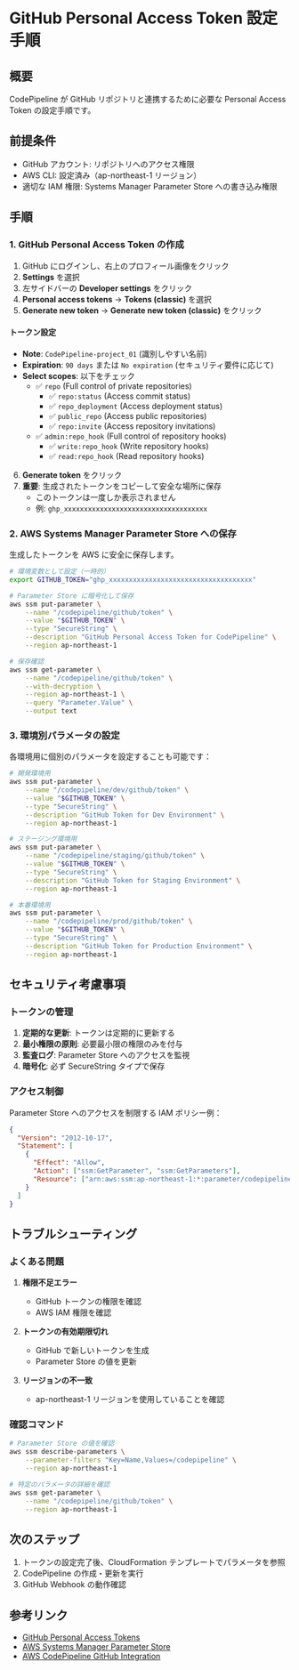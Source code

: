 # GitHub Personal Access Token 設定手順

## 概要

CodePipeline が GitHub リポジトリと連携するために必要な Personal Access Token の設定手順です。

## 前提条件

- GitHub アカウント: リポジトリへのアクセス権限
- AWS CLI: 設定済み（ap-northeast-1 リージョン）
- 適切な IAM 権限: Systems Manager Parameter Store への書き込み権限

## 手順

### 1. GitHub Personal Access Token の作成

1. GitHub にログインし、右上のプロフィール画像をクリック
2. **Settings** を選択
3. 左サイドバーの **Developer settings** をクリック
4. **Personal access tokens** → **Tokens (classic)** を選択
5. **Generate new token** → **Generate new token (classic)** をクリック

#### トークン設定

- **Note**: `CodePipeline-project_01` (識別しやすい名前)
- **Expiration**: `90 days` または `No expiration` (セキュリティ要件に応じて)
- **Select scopes**: 以下をチェック
  - ✅ `repo` (Full control of private repositories)
    - ✅ `repo:status` (Access commit status)
    - ✅ `repo_deployment` (Access deployment status)
    - ✅ `public_repo` (Access public repositories)
    - ✅ `repo:invite` (Access repository invitations)
  - ✅ `admin:repo_hook` (Full control of repository hooks)
    - ✅ `write:repo_hook` (Write repository hooks)
    - ✅ `read:repo_hook` (Read repository hooks)

6. **Generate token** をクリック
7. **重要**: 生成されたトークンをコピーして安全な場所に保存
   - このトークンは一度しか表示されません
   - 例: `ghp_xxxxxxxxxxxxxxxxxxxxxxxxxxxxxxxxxxxx`

### 2. AWS Systems Manager Parameter Store への保存

生成したトークンを AWS に安全に保存します。

```bash
# 環境変数として設定（一時的）
export GITHUB_TOKEN="ghp_xxxxxxxxxxxxxxxxxxxxxxxxxxxxxxxxxxxx"

# Parameter Store に暗号化して保存
aws ssm put-parameter \
    --name "/codepipeline/github/token" \
    --value "$GITHUB_TOKEN" \
    --type "SecureString" \
    --description "GitHub Personal Access Token for CodePipeline" \
    --region ap-northeast-1

# 保存確認
aws ssm get-parameter \
    --name "/codepipeline/github/token" \
    --with-decryption \
    --region ap-northeast-1 \
    --query "Parameter.Value" \
    --output text
```

### 3. 環境別パラメータの設定

各環境用に個別のパラメータを設定することも可能です：

```bash
# 開発環境用
aws ssm put-parameter \
    --name "/codepipeline/dev/github/token" \
    --value "$GITHUB_TOKEN" \
    --type "SecureString" \
    --description "GitHub Token for Dev Environment" \
    --region ap-northeast-1

# ステージング環境用
aws ssm put-parameter \
    --name "/codepipeline/staging/github/token" \
    --value "$GITHUB_TOKEN" \
    --type "SecureString" \
    --description "GitHub Token for Staging Environment" \
    --region ap-northeast-1

# 本番環境用
aws ssm put-parameter \
    --name "/codepipeline/prod/github/token" \
    --value "$GITHUB_TOKEN" \
    --type "SecureString" \
    --description "GitHub Token for Production Environment" \
    --region ap-northeast-1
```

## セキュリティ考慮事項

### トークンの管理

1. **定期的な更新**: トークンは定期的に更新する
2. **最小権限の原則**: 必要最小限の権限のみを付与
3. **監査ログ**: Parameter Store へのアクセスを監視
4. **暗号化**: 必ず SecureString タイプで保存

### アクセス制御

Parameter Store へのアクセスを制限する IAM ポリシー例：

```json
{
  "Version": "2012-10-17",
  "Statement": [
    {
      "Effect": "Allow",
      "Action": ["ssm:GetParameter", "ssm:GetParameters"],
      "Resource": ["arn:aws:ssm:ap-northeast-1:*:parameter/codepipeline/*/github/token"]
    }
  ]
}
```

## トラブルシューティング

### よくある問題

1. **権限不足エラー**

   - GitHub トークンの権限を確認
   - AWS IAM 権限を確認

2. **トークンの有効期限切れ**

   - GitHub で新しいトークンを生成
   - Parameter Store の値を更新

3. **リージョンの不一致**
   - ap-northeast-1 リージョンを使用していることを確認

### 確認コマンド

```bash
# Parameter Store の値を確認
aws ssm describe-parameters \
    --parameter-filters "Key=Name,Values=/codepipeline" \
    --region ap-northeast-1

# 特定のパラメータの詳細を確認
aws ssm get-parameter \
    --name "/codepipeline/github/token" \
    --region ap-northeast-1
```

## 次のステップ

1. トークンの設定完了後、CloudFormation テンプレートでパラメータを参照
2. CodePipeline の作成・更新を実行
3. GitHub Webhook の動作確認

## 参考リンク

- [GitHub Personal Access Tokens](https://docs.github.com/en/authentication/keeping-your-account-and-data-secure/creating-a-personal-access-token)
- [AWS Systems Manager Parameter Store](https://docs.aws.amazon.com/systems-manager/latest/userguide/systems-manager-parameter-store.html)
- [AWS CodePipeline GitHub Integration](https://docs.aws.amazon.com/codepipeline/latest/userguide/GitHub-create-personal-token-CLI.html)

